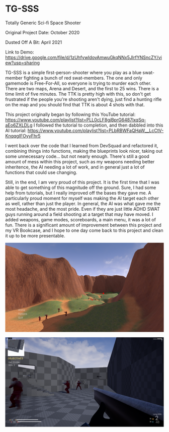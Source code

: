 # TG-SSS
Totally Generic Sci-fi Space Shooter

Original Project Date: October 2020

Dusted Off A Bit: April 2021

Link to Demo: https://drive.google.com/file/d/1zUhfywIdovAmwuGkqNNx5JlrfYNSncZY/view?usp=sharing

TG-SSS is a simple first-person-shooter where you play as a blue swat-member fighting a bunch of red swat-members. The one and only gamemode is Free-For-All, so everyone is trying to murder each other. There are two maps, Arena and Desert, and the first to 25 wins. There is a time limit of five minutes. The TTK is pretty high with this, so don't get frustrated if the people you're shooting aren't dying, just find a hunting rifle on the map and you should find that TTK is about 4 shots with that.

This project originally began by following this YouTube tutorial: https://www.youtube.com/playlist?list=PLL0cLF8gjBprG6487lxqSq-aEo6ZXLDLg I followed the tutorial to completion, and then dabbled into this AI tutorial: https://www.youtube.com/playlist?list=PLbRBWFaQHaW__LcCtV-KnqqgIFOyyFhr5

I went back over the code that I learned from DevSquad and refactored it, combining things into functions, making the blueprints look nicer, taking out some unnecessary code... but not nearly enough. There's still a good amount of mess within this project, such as my weapons needing better inheritence, the AI needing a lot of work, and in general just a lot of functions that could use changing.

Still, in the end, I am very proud of this project. It is the first time that I was able to get something of this magnitude off the ground. Sure, I had some help from tutorials, but I really improved off the bases they gave me. A particularly proud moment for myself was making the AI target each other as well, rather than just the player. In general, the AI was what gave me the most headache, and the most pride. Even if they are just little ADHD SWAT guys running around a field shooting at a target that may have moved. I added weapons, game modes, scoreboards, a main menu, it was a lot of fun. There is a significant amount of improvement between this project and my VR Bookcase, and I hope to one day come back to this project and clean it up to be more presentable.


![alt text](https://github.com/K2-XT/TG-SSS/blob/main/tg-sss_screenshot1.PNG?raw=true)


![alt text](https://github.com/K2-XT/TG-SSS/blob/main/tg-sss_screenshot2.PNG?raw=true)